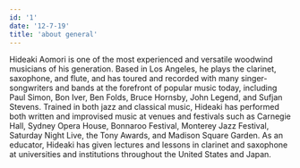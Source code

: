 ```yaml
---
id: '1'
date: '12-7-19'
title: 'about general'
---
```

Hideaki Aomori is one of the most experienced and versatile woodwind musicians of his generation. Based in Los Angeles, he plays the clarinet, saxophone, and flute, and has toured and recorded with many singer-songwriters and bands at the forefront of popular music today, including Paul Simon, Bon Iver, Ben Folds, Bruce Hornsby, John Legend, and Sufjan Stevens. Trained in both jazz and classical music, Hideaki has performed both written and improvised music at venues and festivals such as Carnegie Hall, Sydney Opera House, Bonnaroo Festival, Monterey Jazz Festival, Saturday Night Live, the Tony Awards, and Madison Square Garden. As an educator, Hideaki has given lectures and lessons in clarinet and saxophone at universities and institutions throughout the United States and Japan.